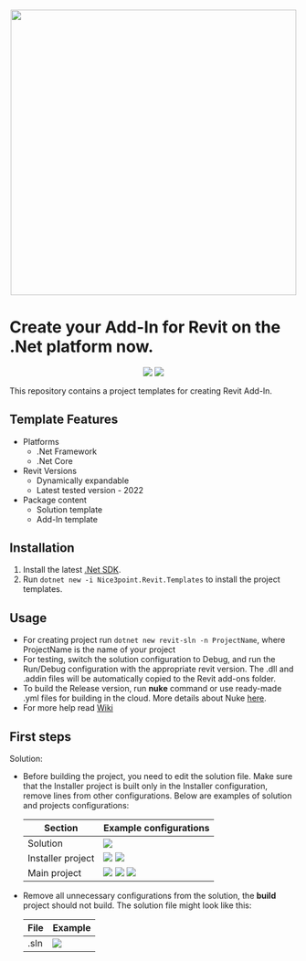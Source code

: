 <h3 align="center"><img src="https://i.imgur.com/v34P0ro.png" width="500px"></h3>

# Create your Add-In for Revit on the .Net platform now.

<p align="center">
  <a href="https://www.nuget.org/packages/Nice3point.Revit.Templates"><img src="https://img.shields.io/nuget/v/Nice3point.Revit.Templates?style=for-the-badge"></a>
  <a href="https://github.com/Nice3point/RevitTemplate/commits/main"><img src="https://img.shields.io/github/last-commit/Nice3point/RevitTemplate?style=for-the-badge"></a>
</p>
This repository contains a project templates for creating Revit Add-In.

## Template Features

* Platforms
    * .Net Framework
    * .Net Core
* Revit Versions
    * Dynamically expandable
    * Latest tested version - 2022
* Package content
    * Solution template
    * Add-In template

## Installation

1. Install the latest [.Net SDK](https://dotnet.microsoft.com/download).
1. Run `dotnet new -i Nice3point.Revit.Templates` to install the project templates.

## Usage

* For creating project run `dotnet new revit-sln -n ProjectName`, where ProjectName is the name of your project
* For testing, switch the solution configuration to Debug, and run the Run/Debug configuration with the appropriate
  revit version. The .dll and .addin files will be automatically copied to the Revit add-ons folder.
* To build the Release version, run **nuke** command or use ready-made .yml files for building in the cloud. More details about Nuke
  [here](https://github.com/nuke-build/nuke).
* For more help read [Wiki](https://github.com/Nice3point/RevitTemplates/wiki)

## First steps

Solution:

* Before building the project, you need to edit the solution file.
  Make sure that the Installer project is built only in the Installer configuration, remove lines from other configurations.
  Below are examples of solution and projects configurations:

  | Section             | Example configurations               |
  | ------------------- | ------------------------------------ |
  | Solution            | ![](https://i.imgur.com/LnnjYYu.png) |
  | Installer project   | ![](https://i.imgur.com/uW9Wxjp.png) ![](https://i.imgur.com/OhVDh6m.png) |
  | Main project        | ![](https://i.imgur.com/XpxVFcB.png) ![](https://i.imgur.com/53auQ0K.png) ![](https://i.imgur.com/TuVKQrZ.png)|

* Remove all unnecessary configurations from the solution, the **build** project should not build. The solution file
  might look like this:

  | File   | Example                              |
  | ------ | ------------------------------------ |
  | .sln   | ![](https://i.imgur.com/3VQQtwQ.png) |
